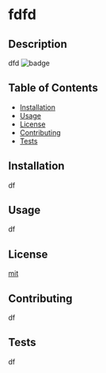 
  # fdfd  

  ## Description

  dfd
  ![badge](https://img.shields.io/badge/license-mit-blue)

  ## Table of Contents 

  * [Installation](#installation)
  * [Usage](#usage)
  * [License](#license) 
  * [Contributing](#contributing)
  * [Tests](#tests)
  
  ## Installation

  df

  ## Usage 

  df

  ## License

  [mit](https://choosealicense.com/licenses/mit)

  ## Contributing

  df

  ## Tests

  df

